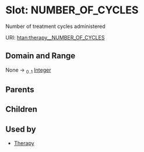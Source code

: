 
# Slot: NUMBER_OF_CYCLES

Number of treatment cycles administered

URI: [htan:therapy__NUMBER_OF_CYCLES](https://w3id.org/htan/therapy__NUMBER_OF_CYCLES)


## Domain and Range

None &#8594;  <sub>0..1</sub> [Integer](types/Integer.md)

## Parents


## Children


## Used by

 * [Therapy](Therapy.md)
